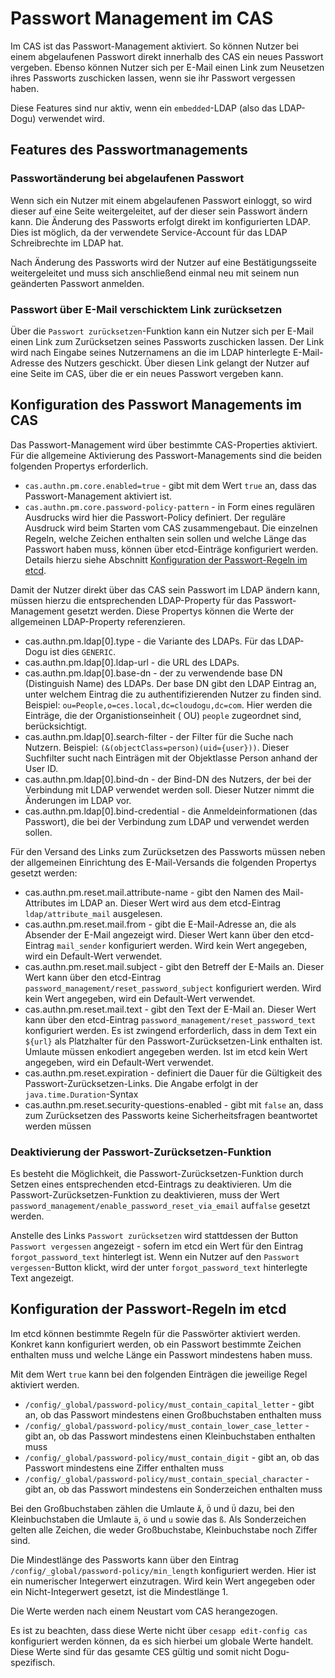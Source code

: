 # Passwort Management im CAS

Im CAS ist das Passwort-Management aktiviert. So können Nutzer bei einem abgelaufenen Passwort direkt innerhalb des CAS
ein neues Passwort vergeben. Ebenso können Nutzer sich per E-Mail einen Link zum Neusetzen ihres Passworts zuschicken
lassen, wenn sie ihr Passwort vergessen haben.

Diese Features sind nur aktiv, wenn ein `embedded`-LDAP (also das LDAP-Dogu) verwendet wird.

## Features des Passwortmanagements

### Passwortänderung bei abgelaufenen Passwort

Wenn sich ein Nutzer mit einem abgelaufenen Passwort einloggt, so wird dieser auf eine Seite weitergeleitet, auf der
dieser sein Passwort ändern kann. Die Änderung des Passworts erfolgt direkt im konfigurierten LDAP. Dies ist möglich, da
der verwendete Service-Account für das LDAP Schreibrechte im LDAP hat.

Nach Änderung des Passworts wird der Nutzer auf eine Bestätigungsseite weitergeleitet und muss sich anschließend einmal
neu mit seinem nun geänderten Passwort anmelden.

### Passwort über E-Mail verschicktem Link zurücksetzen

Über die `Passwort zurücksetzen`-Funktion kann ein Nutzer sich per E-Mail einen Link zum Zurücksetzen seines Passworts
zuschicken lassen. Der Link wird nach Eingabe seines Nutzernamens an die im LDAP hinterlegte E-Mail-Adresse des Nutzers
geschickt. Über diesen Link gelangt der Nutzer auf eine Seite im CAS, über die er ein neues Passwort vergeben kann.

## Konfiguration des Passwort Managements im CAS

Das Passwort-Management wird über bestimmte CAS-Properties aktiviert. Für die allgemeine Aktivierung des
Passwort-Managements sind die beiden folgenden Propertys erforderlich.

* `cas.authn.pm.core.enabled=true` - gibt mit dem Wert `true` an, dass das Passwort-Management aktiviert ist.
* `cas.authn.pm.core.password-policy-pattern` - in Form eines regulären Ausdrucks wird hier die Passwort-Policy
  definiert. Der reguläre Ausdruck wird beim Starten vom CAS zusammengebaut. Die einzelnen Regeln, welche Zeichen
  enthalten sein sollen und welche Länge das Passwort haben muss, können über etcd-Einträge konfiguriert werden. Details
  hierzu siehe Abschnitt [Konfiguration der Passwort-Regeln im etcd](#konfiguration-der-passwort-regeln-im-etcd).

Damit der Nutzer direkt über das CAS sein Passwort im LDAP ändern kann, müssen hierzu die entsprechenden LDAP-Property
für das Passwort-Management gesetzt werden. Diese Propertys können die Werte der allgemeinen LDAP-Property
referenzieren.

* cas.authn.pm.ldap[0].type - die Variante des LDAPs. Für das LDAP-Dogu ist dies `GENERIC`.
* cas.authn.pm.ldap[0].ldap-url - die URL des LDAPs.
* cas.authn.pm.ldap[0].base-dn - der zu verwendende base DN (Distinguish Name) des LDAPs. Der base DN gibt den LDAP
  Eintrag an, unter welchem Eintrag die zu authentifizierenden Nutzer zu finden sind.
  Beispiel: `ou=People,o=ces.local,dc=cloudogu,dc=com`. Hier werden die Einträge, die der Organistionseinheit (
  OU) `people` zugeordnet sind, berücksichtigt.
* cas.authn.pm.ldap[0].search-filter - der Filter für die Suche nach Nutzern.
  Beispiel: `(&(objectClass=person)(uid={user}))`. Dieser Suchfilter sucht nach Einträgen mit der Objektlasse Person
  anhand der User ID.
* cas.authn.pm.ldap[0].bind-dn - der Bind-DN des Nutzers, der bei der Verbindung mit LDAP verwendet werden soll. Dieser
  Nutzer nimmt die Änderungen im LDAP vor.
* cas.authn.pm.ldap[0].bind-credential - die Anmeldeinformationen (das Passwort), die bei der Verbindung zum LDAP und
  verwendet werden sollen.

Für den Versand des Links zum Zurücksetzen des Passworts müssen neben der allgemeinen Einrichtung des E-Mail-Versands
die folgenden Propertys gesetzt werden:

* cas.authn.pm.reset.mail.attribute-name - gibt den Namen des Mail-Attributes im LDAP an. Dieser Wert wird aus dem
  etcd-Eintrag `ldap/attribute_mail` ausgelesen.
* cas.authn.pm.reset.mail.from - gibt die E-Mail-Adresse an, die als Absender der E-Mail angezeigt wird. Dieser Wert
  kann über den etcd-Eintrag `mail_sender` konfiguriert werden. Wird kein Wert angegeben, wird ein Default-Wert
  verwendet.
* cas.authn.pm.reset.mail.subject - gibt den Betreff der E-Mails an. Dieser Wert kann über den
  etcd-Eintrag `password_management/reset_password_subject` konfiguriert werden. Wird kein Wert angegeben, wird ein
  Default-Wert verwendet.
* cas.authn.pm.reset.mail.text - gibt den Text der E-Mail an. Dieser Wert kann über den
  etcd-Eintrag `password_management/reset_password_text` konfiguriert werden. Es ist zwingend erforderlich, dass in dem
  Text ein `${url}` als Platzhalter für den Passwort-Zurücksetzen-Link enthalten ist. Umlaute müssen enkodiert angegeben
  werden. Ist im etcd kein Wert angegeben, wird ein Default-Wert verwendet.
* cas.authn.pm.reset.expiration - definiert die Dauer für die Gültigkeit des Passwort-Zurücksetzen-Links. Die Angabe
  erfolgt in der `java.time.Duration`-Syntax
* cas.authn.pm.reset.security-questions-enabled - gibt mit `false` an, dass zum Zurücksetzen des Passworts keine
  Sicherheitsfragen beantwortet werden müssen

### Deaktivierung der Passwort-Zurücksetzen-Funktion

Es besteht die Möglichkeit, die Passwort-Zurücksetzen-Funktion durch Setzen eines entsprechenden etcd-Eintrags zu
deaktivieren. Um die Passwort-Zurücksetzen-Funktion zu deaktivieren, muss der
Wert `password_management/enable_password_reset_via_email` auf`false` gesetzt werden.

Anstelle des Links `Passwort zurücksetzen` wird stattdessen der Button `Passwort vergessen` angezeigt - sofern im etcd
ein Wert für den Eintrag `forgot_password_text` hinterlegt ist. Wenn ein Nutzer auf den `Passwort vergessen`-Button
klickt, wird der unter `forgot_password_text` hinterlegte Text angezeigt.

## Konfiguration der Passwort-Regeln im etcd

Im etcd können bestimmte Regeln für die Passwörter aktiviert werden. Konkret kann konfiguriert werden, ob ein Passwort
bestimmte Zeichen enthalten muss und welche Länge ein Passwort mindestens haben muss.

Mit dem Wert `true` kann bei den folgenden Einträgen die jeweilige Regel aktiviert werden.

* `/config/_global/password-policy/must_contain_capital_letter` - gibt an, ob das Passwort mindestens einen
  Großbuchstaben enthalten muss
* `/config/_global/password-policy/must_contain_lower_case_letter` - gibt an, ob das Passwort mindestens einen
  Kleinbuchstaben enthalten muss
* `/config/_global/password-policy/must_contain_digit` - gibt an, ob das Passwort mindestens eine Ziffer enthalten muss
* `/config/_global/password-policy/must_contain_special_character` - gibt an, ob das Passwort mindestens ein
  Sonderzeichen enthalten muss

Bei den Großbuchstaben zählen die Umlaute `Ä`, `Ö` und `Ü` dazu, bei den Kleinbuchstaben die Umlaute `ä`, `ö` und `u`
sowie das `ß`. Als Sonderzeichen gelten alle Zeichen, die weder Großbuchstabe, Kleinbuchstabe noch Ziffer sind.

Die Mindestlänge des Passworts kann über den Eintrag `/config/_global/password-policy/min_length` konfiguriert werden.
Hier ist ein numerischer Integerwert einzutragen. Wird kein Wert angegeben oder ein Nicht-Integerwert gesetzt, ist die
Mindestlänge 1.

Die Werte werden nach einem Neustart vom CAS herangezogen.

Es ist zu beachten, dass diese Werte nicht über `cesapp edit-config cas` konfiguriert werden können, da es sich hierbei
um globale Werte handelt. Diese Werte sind für das gesamte CES gültig und somit nicht Dogu-spezifisch.